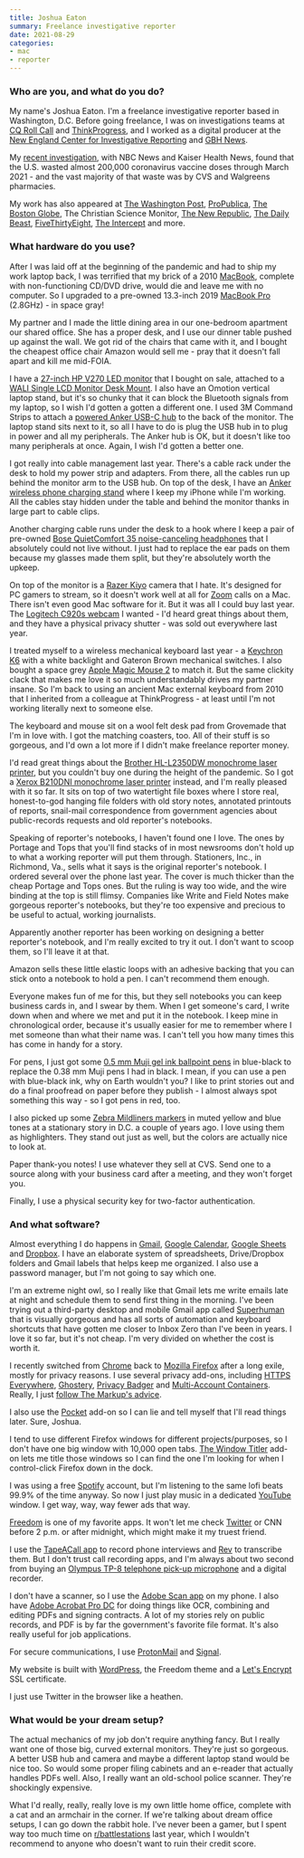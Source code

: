 ```yaml
---
title: Joshua Eaton
summary: Freelance investigative reporter
date: 2021-08-29
categories:
- mac
- reporter
---
```


### Who are you, and what do you do?

My name's Joshua Eaton. I'm a freelance investigative reporter based in Washington, D.C. Before going freelance, I was on investigations teams at [CQ Roll Call](https://www.rollcall.com/author/joshua-eaton/ "Joshua's staff page on Roll Call.") and [ThinkProgress](https://thinkprogress.org/author/joshua-eaton/ "Joshua's staff page on ThinkProgress."), and I worked as a digital producer at the [New England Center for Investigative Reporting](https://www.wgbh.org/news/people/necir "The investigative reporting unit for NPR in Boston.") and [GBH News](https://www.wgbh.org/news/ "A news site for Boston.").

My [recent investigation](https://www.nbcnews.com/health/health-news/cvs-walgreens-have-wasted-more-covid-vaccine-doses-most-states-n1266032 "Joshua's investigation into wasted covid vaccine doses."), with NBC News and Kaiser Health News, found that the U.S. wasted almost 200,000 coronavirus vaccine doses through March 2021 - and the vast majority of that waste was by CVS and Walgreens pharmacies.

My work has also appeared at [The Washington Post](https://www.washingtonpost.com/national/religion/tibetan-buddhist-leader-blazes-an-innovative-trail/2015/03/27/af12f5f2-d4bd-11e4-8b1e-274d670aa9c9_story.html "Joshua's Washington Post article about a Tibetan monk."), [ProPublica](https://www.propublica.org/people/joshua-eaton "Joshua's ProPublica's articles."), [The Boston Globe](https://www.bostonglobe.com/opinion/2014/08/17/new-light-black-sites/QVVvIEUHxQ0zPWULUNlwJO/story.html "Joshua's Boston Globe article about human rights abuses in the US."), The Christian Science Monitor, [The New Republic](https://newrepublic.com/authors/joshua-eaton "Joshua's New Republic articles."), [The Daily Beast](https://www.thedailybeast.com/author/joshua-eaton "Joshua's Daily Beast artices."), [FiveThirtyEight](https://fivethirtyeight.com/contributors/joshua-eaton/ "Joshua's FiveThirtyEight articles."), [The Intercept](https://theintercept.com/2016/08/25/u-s-military-now-says-isis-leader-was-held-in-notorious-abu-ghraib-prison/ "Joshua's Intercept article about an Isis prisoner in a US military prison.") and more.

### What hardware do you use?

After I was laid off at the beginning of the pandemic and had to ship my work laptop back, I was terrified that my brick of a 2010 [MacBook][], complete with non-functioning CD/DVD drive, would die and leave me with no computer. So I upgraded to a pre-owned 13.3-inch 2019 [MacBook Pro][macbook-pro] (2.8GHz) - in space gray!

My partner and I made the little dining area in our one-bedroom apartment our shared office. She has a proper desk, and I use our dinner table pushed up against the wall. We got rid of the chairs that came with it, and I bought the cheapest office chair Amazon would sell me - pray that it doesn't fall apart and kill me mid-FOIA.

I have a [27-inch HP V270 LED monitor][v270] that I bought on sale, attached to a [WALI Single LCD Monitor Desk Mount][m001]. I also have an Omotion vertical laptop stand, but it's so chunky that it can block the Bluetooth signals from my laptop, so I wish I'd gotten a gotten a different one. I used 3M Command Strips to attach a [powered Anker USB-C hub][powerexpand-plus-7-in-1] to the back of the monitor. The laptop stand sits next to it, so all I have to do is plug the USB hub in to plug in power and all my peripherals. The Anker hub is OK, but it doesn't like too many peripherals at once. Again, I wish I'd gotten a better one.

I got really into cable management last year. There's a cable rack under the desk to hold my power strip and adapters. From there, all the cables run up behind the monitor arm to the USB hub. On top of the desk, I have an [Anker wireless phone charging stand][powerwave-stand] where I keep my iPhone while I'm working. All the cables stay hidden under the table and behind the monitor thanks in large part to cable clips.

Another charging cable runs under the desk to a hook where I keep a pair of pre-owned [Bose QuietComfort 35 noise-canceling headphones][quietcomfort-35] that I absolutely could not live without. I just had to replace the ear pads on them because my glasses made them split, but they're absolutely worth the upkeep.

On top of the monitor is a [Razer Kiyo][kiyo] camera that I hate. It's designed for PC gamers to stream, so it doesn't work well at all for [Zoom][zoom.2] calls on a Mac. There isn't even good Mac software for it. But it was all I could buy last year. The [Logitech C920s webcam][c920s] I wanted - I'd heard great things about them, and they have a physical privacy shutter - was sold out everywhere last year.

I treated myself to a wireless mechanical keyboard last year - a [Keychron K6][k6] with a white backlight and Gateron Brown mechanical switches. I also bought a space grey [Apple Magic Mouse 2][magic-mouse-2] to match it. But the same clickity clack that makes me love it so much understandably drives my partner insane. So I'm back to using an ancient Mac external keyboard from 2010 that I inherited from a colleague at ThinkProgress - at least until I'm not working literally next to someone else.

The keyboard and mouse sit on a wool felt desk pad from Grovemade that I'm in love with. I got the matching coasters, too. All of their stuff is so gorgeous, and I'd own a lot more if I didn't make freelance reporter money.

I'd read great things about the [Brother HL-L2350DW monochrome laser printer][hl-l2350dw], but you couldn't buy one during the height of the pandemic. So I got a [Xerox B210DNI monochrome laser printer][b210-dni] instead, and I'm really pleased with it so far. It sits on top of two watertight file boxes where I store real, honest-to-god hanging file folders with old story notes, annotated printouts of reports, snail-mail correspondence from government agencies about public-records requests and old reporter's notebooks.

Speaking of reporter's notebooks, I haven't found one I love. The ones by Portage and Tops that you'll find stacks of in most newsrooms don't hold up to what a working reporter will put them through. Stationers, Inc., in Richmond, Va., sells what it says is the original reporter's notebook. I ordered several over the phone last year. The cover is much thicker than the cheap Portage and Tops ones. But the ruling is way too wide, and the wire binding at the top is still flimsy. Companies like Write and Field Notes make gorgeous reporter's notebooks, but they're too expensive and precious to be useful to actual, working journalists.

Apparently another reporter has been working on designing a better reporter's notebook, and I'm really excited to try it out. I don't want to scoop them, so I'll leave it at that.

Amazon sells these little elastic loops with an adhesive backing that you can stick onto a notebook to hold a pen. I can't recommend them enough.

Everyone makes fun of me for this, but they sell notebooks you can keep business cards in, and I swear by them. When I get someone's card, I write down when and where we met and put it in the notebook. I keep mine in chronological order, because it's usually easier for me to remember where I met someone than what their name was. I can't tell you how many times this has come in handy for a story.

For pens, I just got some [0.5 mm Muji gel ink ballpoint pens][gel-ink-ballpoint] in blue-black to replace the 0.38 mm Muji pens I had in black. I mean, if you can use a pen with blue-black ink, why on Earth wouldn't you? I like to print stories out and do a final proofread on paper before they publish - I almost always spot something this way - so I got pens in red, too. 

I also picked up some [Zebra Mildliners markers][mildliner] in muted yellow and blue tones at a stationary story in D.C. a couple of years ago. I love using them as highlighters. They stand out just as well, but the colors are actually nice to look at.

Paper thank-you notes! I use whatever they sell at CVS. Send one to a source along with your business card after a meeting, and they won't forget you.

Finally, I use a physical security key for two-factor authentication.

### And what software?

Almost everything I do happens in [Gmail][], [Google Calendar][google-calendar], [Google Sheets][google-sheets] and [Dropbox][]. I have an elaborate system of spreadsheets, Drive/Dropbox folders and Gmail labels that helps keep me organized. I also use a password manager, but I'm not going to say which one.

I'm an extreme night owl, so I really like that Gmail lets me write emails late at night and schedule them to send first thing in the morning. I've been trying out a third-party desktop and mobile Gmail app called [Superhuman][] that is visually gorgeous and has all sorts of automation and keyboard shortcuts that have gotten me closer to Inbox Zero than I've been in years. I love it so far, but it's not cheap. I'm very divided on whether the cost is worth it.

I recently switched from [Chrome][] back to [Mozilla Firefox][firefox] after a long exile, mostly for privacy reasons. I use several privacy add-ons, including [HTTPS Everywhere][https-everywhere], [Ghostery][], [Privacy Badger][privacy-badger] and [Multi-Account Containers][firefox-multi-account-containers]. Really, I just [follow The Markup's advice](https://themarkup.org/ask-the-markup/2020/09/22/i-scanned-the-websites-i-visit-with-blacklight-and-its-horrifying-now-what "A Markup article about web safety."). 

I also use the [Pocket][] add-on so I can lie and tell myself that I'll read things later. Sure, Joshua.

I tend to use different Firefox windows for different projects/purposes, so I don't have one big window with 10,000 open tabs. [The Window Titler](the-window-titler) add-on lets me title those windows so I can find the one I'm looking for when I control-click Firefox down in the dock.

I was using a free [Spotify][] account, but I'm listening to the same lofi beats 99.9% of the time anyway. So now I just play music in a dedicated [YouTube][] window. I get way, way, way fewer ads that way.

[Freedom][] is one of my favorite apps. It won't let me check [Twitter][] or CNN before 2 p.m. or after midnight, which might make it my truest friend.

I use the [TapeACall app][tapeacall-pro-ios] to record phone interviews and [Rev][] to transcribe them. But I don't trust call recording apps, and I'm always about two second from buying an [Olympus TP-8 telephone pick-up microphone][tp-8] and a digital recorder.

I don't have a scanner, so I use the [Adobe Scan app][adobe-scan-ios] on my phone. I also have [Adobe Acrobat Pro DC][acrobat-pro] for doing things like OCR, combining and editing PDFs and signing contracts. A lot of my stories rely on public records, and PDF is by far the government's favorite file format. It's also really useful for job applications.

For secure communications, I use [ProtonMail][] and [Signal][].

My website is built with [WordPress][], the Freedom theme and a [Let's Encrypt][lets-encrypt] SSL certificate.

I just use Twitter in the browser like a heathen.

### What would be your dream setup?

The actual mechanics of my job don't require anything fancy. But I really want one of those big, curved external monitors. They're just so gorgeous. A better USB hub and camera and maybe a different laptop stand would be nice too. So would some proper filing cabinets and an e-reader that actually handles PDFs well. Also, I really want an old-school police scanner. They're shockingly expensive.

What I'd really, really, really love is my own little home office, complete with a cat and an armchair in the corner. If we're talking about dream office setups, I can go down the rabbit hole. I've never been a gamer, but I spent way too much time on [r/battlestations](https://www.reddit.com/r/battlestations/ "The battlestations subreddit.") last year, which I wouldn't recommend to anyone who doesn't want to ruin their credit score.

[acrobat-pro]: https://acrobat.adobe.com/us/en/acrobat/acrobat-pro.html "PDF software."
[adobe-scan-ios]: http://web.archive.org/web/20220824010619/https://apps.apple.com/au/app/adobe-scan-mobile-pdf-scanner/id1199564834 "A scanner app."
[b210-dni]: https://www.shop.xerox.com/xerox-b210-dni "A monochrome laser printer."
[c920s]: https://www.logitech.com/en-us/product/hd-pro-webcam-c920s "A webcam."
[chrome]: https://www.google.com/intl/en/chrome/browser/ "A WebKit-based browser, where each tab runs in its own thread."
[dropbox]: https://www.dropbox.com/ "Online syncing and storage."
[firefox-multi-account-containers]: https://addons.mozilla.org/en-US/firefox/addon/multi-account-containers/ "A Firefox add-on to create separate data containers for websites."
[firefox]: https://www.mozilla.org/en-US/firefox/new/ "A cross-platform open-source web browser."
[freedom]: https://freedom.to/ "Productivity software that locks you away from the Internet."
[gel-ink-ballpoint]: https://www.muji.us/store/stationery/pen-pencils/capped-gel-ink.html "A ball-point pen."
[ghostery]: https://www.ghostery.com/ "A browser extension for blocking trackers."
[gmail]: https://mail.google.com/mail/ "Web-based email."
[google-calendar]: https://en.wikipedia.org/wiki/Google_Calendar "A web-based calendar client."
[google-sheets]: https://www.google.com/sheets/about/ "Online spreadsheet software."
[hl-l2350dw]: https://www.brother-usa.com/products/rhll2350dw "A mono laser printer."
[https-everywhere]: https://www.eff.org/https-everywhere/ "A browser extension for ensuring secure web browsing."
[k6]: https://www.keychron.com/products/keychron-k6-wireless-mechanical-keyboard "A wireless mechanical keyboard."
[kiyo]: https://www.razer.com/gaming-broadcaster/razer-kiyo<Paste> "A webcam."
[lets-encrypt]: https://letsencrypt.org/ "An SSL certificate service provider."
[m001]: https://walielectric.com/products/wali-single-lcd-monitor-desk-mount-stand-fully-adjustable-fits-one-screen-up-to-27-full-motion-tilt-swivel-rotate-22-lbs-capacity-c-clamp-base-and-optional-grommet-base-wl-m001 "A monitor stand."
[macbook-pro]: https://www.apple.com/macbook-pro/ "A laptop."
[macbook]: https://en.wikipedia.org/wiki/MacBook "A laptop."
[magic-mouse-2]: https://en.wikipedia.org/wiki/Magic_Mouse_2 "A multi-touch mouse."
[mildliner]: https://www.zebrapen.com/product-category/brand/mildliner/ "A softer highlighter pen."
[pocket]: https://getpocket.com/ "A service for storing links to look at later on."
[powerexpand-plus-7-in-1]: https://us.anker.com/products/a8352 "A USB-C hub."
[powerwave-stand]: https://us.anker.com/collections/wireless-equipment/products/a2524 "A wireless charging stand."
[privacy-badger]: https://www.eff.org/privacybadger "A browser extension for blocking trackers and ads."
[protonmail]: https://protonmail.com/ "A secure email provider."
[quietcomfort-35]: https://www.bose.com/en_us/products/headphones/over_ear_headphones/quietcomfort-35-wireless.html "Wireless over-the-ear headphones."
[rev]: https://www.rev.com/ "A service providing transcription and captioning."
[signal]: https://en.wikipedia.org/wiki/Signal_%28software%29 "An encrypted messaging service."
[spotify]: https://www.spotify.com/us/ "A music streaming service."
[superhuman]: https://superhuman.com/ "A smart email service."
[tapeacall-pro-ios]: https://itunes.apple.com/us/app/tapeacall-pro-record-calls/id577499909 "An app for recording phone calls."
[tp-8]: https://shop.olympus.com.au/tp-8-telephone-pickup "An in-ear microphone for picking up telephone calls."
[twitter]: https://twitter.com/ "An online micro-blogging platform."
[v270]: https://support.hp.com/in-en/document/c05792690 "A 27 inch monitor."
[wordpress]: https://wordpress.com/ "Weblog publishing software."
[youtube]: https://www.youtube.com/ "A web site for watching 80's TV commercials and bad mashups."
[zoom.2]: https://zoom.us "Video conferencing software."
